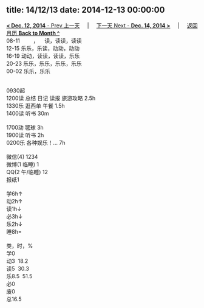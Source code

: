 title: 14/12/13
date: 2014-12-13 00:00:00
---
[**< Dec. 12, 2014** - Prev 上一天](/lifelogs/2014/12/d12.html) &nbsp; &nbsp; | &nbsp; &nbsp; [下一天 Next - **Dec. 14, 2014 >**](/lifelogs/2014/12/d14.html) &nbsp; &nbsp; |  &nbsp; &nbsp; [返回月历 **Back to Month ^**](/lifelogs/2014/12/index.html)
<br/>08-11         ，    读，读读，读读<br/>12-15 乐乐，乐读，动动，动动<br/>16-19 动动，读读，读读，乐乐<br/>20-23 乐乐，乐乐，乐乐，乐乐<br/>00-02 乐乐，乐乐<div><br/></div>0930起<br/>1200读 总结 日记 读报 旅游攻略 2.5h<br/>1330乐 逛西单 午餐 1.5h<br/>1400读 听书 30m<div><br/></div>1700动 毽球 3h<br/>1900读 听书 2h<br/>0200乐 各种娱乐！… 7h<div><br/></div>微信(4) 1234<br/>微博(1 临睡) 1<br/>QQ(2 午/临睡) 12<br/>报纸1<div><br/></div>学6h↑<br/>动2h↑<br/>读1h↓<br/>必3h↓<br/>乐2h↓<br/>睡8h=<div><br/></div>类，时，%<br/>学0<br/>动3  18.2<br/>读5  30.3<br/>乐8.5  51.5<br/>必0<br/>废0<br/>总16.5</div>